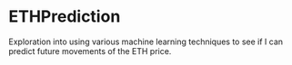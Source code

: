 # ETHPrediction
Exploration into using various machine learning techniques to see if I can predict future movements of the ETH price.
